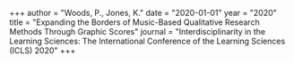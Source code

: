 +++
author = "Woods, P., Jones, K."
date = "2020-01-01"
year = "2020"
title = "Expanding the Borders of Music-Based Qualitative Research Methods Through Graphic Scores"
journal = "Interdisciplinarity in the Learning Sciences: The International Conference of the Learning Sciences (ICLS) 2020"
+++